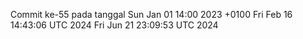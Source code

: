Commit ke-55 pada tanggal Sun Jan 01 14:00 2023 +0100
Fri Feb 16 14:43:06 UTC 2024
Fri Jun 21 23:09:53 UTC 2024
